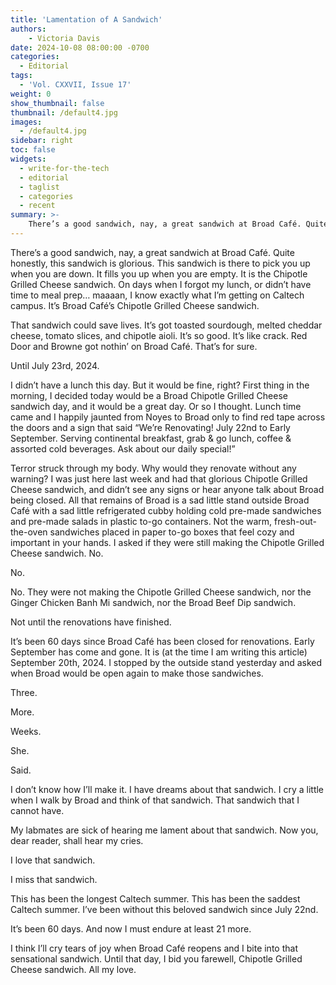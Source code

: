 ```yaml
---
title: 'Lamentation of A Sandwich'
authors:
    - Victoria Davis
date: 2024-10-08 08:00:00 -0700
categories:
  - Editorial
tags:
  - 'Vol. CXXVII, Issue 17'
weight: 0
show_thumbnail: false
thumbnail: /default4.jpg
images:
  - /default4.jpg
sidebar: right
toc: false
widgets:
  - write-for-the-tech
  - editorial
  - taglist
  - categories
  - recent
summary: >-
    There’s a good sandwich, nay, a great sandwich at Broad Café. Quite honestly, this sandwich is glorious.
---
```


There’s a good sandwich, nay, a great sandwich at Broad Café. Quite honestly, this sandwich is glorious. This sandwich is there to pick you up when you are down. It fills you up when you are empty. It is the Chipotle Grilled Cheese sandwich. On days when I forgot my lunch, or didn’t have time to meal prep… maaaan, I know exactly what I’m getting on Caltech campus. It’s Broad Café’s Chipotle Grilled Cheese sandwich.

That sandwich could save lives. It’s got toasted sourdough, melted cheddar cheese, tomato slices, and chipotle aioli. It’s so good. It’s like crack. Red Door and Browne got nothin’ on Broad Café. That’s for sure.

Until July 23rd, 2024.

I didn’t have a lunch this day. But it would be fine, right? First thing in the morning, I decided today would be a Broad Chipotle Grilled Cheese sandwich day, and it would be a great day. Or so I thought. Lunch time came and I happily jaunted from Noyes to Broad only to find red tape across the doors and a sign that said “We’re Renovating! July 22nd to Early September. Serving continental breakfast, grab & go lunch, coffee & assorted cold beverages. Ask about our daily special!”

Terror struck through my body. Why would they renovate without any warning? I was just here last week and had that glorious Chipotle Grilled Cheese sandwich, and didn’t see any signs or hear anyone talk about Broad being closed. All that remains of Broad is a sad little stand outside Broad Café with a sad little refrigerated cubby holding cold pre-made sandwiches and pre-made salads in plastic to-go containers. Not the warm, fresh-out-the-oven sandwiches placed in paper to-go boxes that feel cozy and important in your hands. I asked if they were still making the Chipotle Grilled Cheese sandwich. No.

No.

No. They were not making the Chipotle Grilled Cheese sandwich, nor the Ginger Chicken Banh Mi sandwich, nor the Broad Beef Dip sandwich.

Not until the renovations have finished.

It’s been 60 days since Broad Café has been closed for renovations. Early September has come and gone. It is (at the time I am writing this article) September 20th, 2024. I stopped by the outside stand yesterday and asked when Broad would be open again to make those sandwiches.

Three.

More.

Weeks.

She.

Said.

I don’t know how I’ll make it. I have dreams about that sandwich. I cry a little when I walk by Broad and think of that sandwich. That sandwich that I cannot have.

My labmates are sick of hearing me lament about that sandwich. Now you, dear reader, shall hear my cries.

I love that sandwich.

I miss that sandwich.

This has been the longest Caltech summer. This has been the saddest Caltech summer. I’ve been without this beloved sandwich since July 22nd.

It’s been 60 days. And now I must endure at least 21 more.

I think I’ll cry tears of joy when Broad Café reopens and I bite into that sensational sandwich. Until that day, I bid you farewell, Chipotle Grilled Cheese sandwich. All my love.